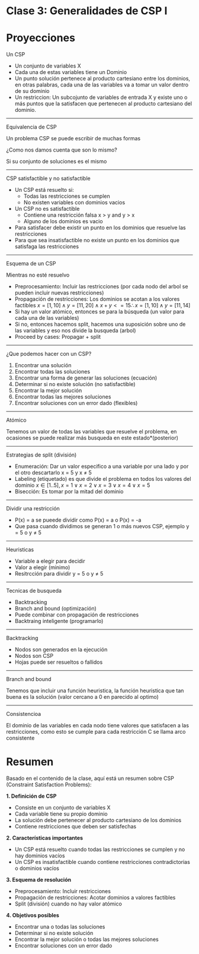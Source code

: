 # Clase 3: Generalidades de CSP I

# Proyecciones

Un CSP

- Un conjunto de variables X
- Cada una de estas variables tiene un Dominio
- Un punto solución pertenece al producto cartesiano entre los dominios, en otras palabras, cada una de las variables va a tomar un valor dentro de su dominio
- Un restriccion: Un subcojunto de variables de entrada X y existe uno o más puntos que la satisfacen que pertenecen al producto cartesiano del dominio.

---

Equivalencia de CSP

Un problema CSP se puede escribir de muchas formas

¿Como nos damos cuenta que son lo mismo?

Si su conjunto de soluciones es el mismo

---

CSP satisfactible y no satisfactible

- Un CSP está resuelto si:
    - Todas las restricciones se cumplen
    - No existen variables con dominios vacios
- Un CSP no es satisfactible
    - Contiene una restricción falsa x > y and y > x
    - Alguno de los dominios es vacio
- Para satisfacer debe existir un punto en los dominios que resuelve las restricciones
- Para que sea insatisfactible no existe un punto en los dominios que satisfaga las restricciones

---

Esquema de un CSP

Mientras no esté resuelvo

- Preprocesamiento: Incluir las restricciones (por cada nodo del arbol se pueden incluir nuevas restricciones)
- Propagación de restricciones: Los dominios se acotan a los valores factibles $x = [1,10] \wedge y=[11,20] \wedge x+y <=15 \therefore x = [1,10] \wedge y=[11,14]$
- Si hay un valor atómico, entonces se para la búsqueda (un valor para cada una de las variables)
- Si no, entonces hacemos split, hacemos una suposición sobre uno de las variables y eso nos divide la busqueda (arbol)
- Proceed by cases: Propagar + split

---

¿Que podemos hacer con un CSP?

1. Encontrar una solución
2. Encontrar todas las soluciones
3. Encontrar una forma de generar las soluciones (ecuación)
4. Determinar si no existe solución (no satisfactible)
5. Encontrar la mejor solución
6. Encontrar todas las mejores soluciones
7. Encontrar soluciones con un error dado (flexibles)

---

Atómico

Tenemos un valor de todas las variables que resuelve el problema, en ocasiones se puede realizar más busqueda en este estado*(posterior)

---

Estrategias de split (división)

- Enumeración: Dar un valor especifico a una variable por una lado y por el otro descartarlo x = 5 y x ≠ 5
- Labeling (etiquetado) es que divide el problema en todos los valores del dominio  $x \in [1..5], x = 1 \vee x = 2 \vee x = 3 \vee x = 4 \vee x = 5$
- Bisección: Es tomar por la mitad del dominio

---

Dividir una restricción

- P(x) = a se pueede dividir como P(x) = a o P(x) = -a
- Que pasa cuando dividimos se generan 1 o más nuevos CSP, ejemplo y = 5 o y ≠ 5

---

Heuristicas

- Variable a elegir para decidir
- Valor a elegir (minimo)
- Resitrcción para dividir y = 5 o y ≠ 5

---

Tecnicas de busqueda

- Backtracking
- Branch and bound (optimización)
- Puede combinar con propagación de restricciones
- Backtraing inteligente (programarlo)

---

Backtracking

- Nodos son generados en la ejecución
- Nodos son CSP
- Hojas puede ser resueltos o fallidos

---

Branch and bound

Tenemos que incluir una función heuristica, la función heuristica que tan buena es la solución (valor cercano a 0 en parecido al optimo)

---

Consistencioa

El dominio de las variables en cada nodo tiene valores que satisfacen a las restricciones, como esto se cumple para cada restricción C se llama arco consistente

# Resumen

Basado en el contenido de la clase, aquí está un resumen sobre CSP (Constraint Satisfaction Problems):

**1. Definición de CSP**

- Consiste en un conjunto de variables X
- Cada variable tiene su propio dominio
- La solución debe pertenecer al producto cartesiano de los dominios
- Contiene restricciones que deben ser satisfechas

**2. Características importantes**

- Un CSP está resuelto cuando todas las restricciones se cumplen y no hay dominios vacíos
- Un CSP es insatisfactible cuando contiene restricciones contradictorias o dominios vacíos

**3. Esquema de resolución**

- Preprocesamiento: Incluir restricciones
- Propagación de restricciones: Acotar dominios a valores factibles
- Split (división) cuando no hay valor atómico

**4. Objetivos posibles**

- Encontrar una o todas las soluciones
- Determinar si no existe solución
- Encontrar la mejor solución o todas las mejores soluciones
- Encontrar soluciones con un error dado